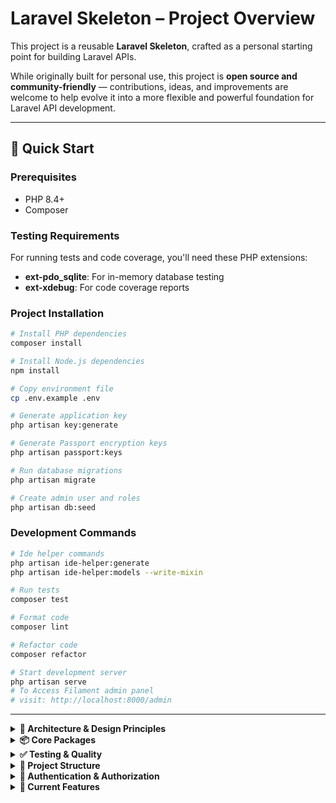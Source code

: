 # Laravel Skeleton – Project Overview

This project is a reusable **Laravel Skeleton**, crafted as a personal starting point for building Laravel APIs.

While originally built for personal use, this project is **open source and community-friendly** — contributions, ideas, and improvements are welcome to help evolve it into a more flexible and powerful foundation for Laravel API development.

---

## 🚀 Quick Start

### Prerequisites
- PHP 8.4+
- Composer

### Testing Requirements
For running tests and code coverage, you'll need these PHP extensions:
- **ext-pdo_sqlite**: For in-memory database testing
- **ext-xdebug**: For code coverage reports

### Project Installation
```bash
# Install PHP dependencies
composer install

# Install Node.js dependencies
npm install

# Copy environment file
cp .env.example .env

# Generate application key
php artisan key:generate

# Generate Passport encryption keys
php artisan passport:keys

# Run database migrations
php artisan migrate

# Create admin user and roles
php artisan db:seed
```

### Development Commands
```bash
# Ide helper commands
php artisan ide-helper:generate
php artisan ide-helper:models --write-mixin

# Run tests
composer test

# Format code
composer lint

# Refactor code
composer refactor

# Start development server
php artisan serve
# To Access Filament admin panel
# visit: http://localhost:8000/admin
```

---

<details>
<summary><strong>🧱 Architecture & Design Principles</strong></summary>

### **Controller + Commands/Queries Pattern**
- **Controllers**: Thin coordination layer for HTTP requests
- **Commands**: DTOs for write operations (create, update) using Spatie Laravel Data
- **Queries**: DTOs for read operations (list, show) using Spatie Laravel Data
- **DTOs**: Data Transfer Objects for responses using Spatie Laravel Data
- **BaseData**: Common foundation class providing consistent behavior across all DTOs

### **Authorization & Permissions**
- **UserPolicy**: Enforces access control based on user roles
- **Spatie Permission**: Role-based access control
- **Admin Bypass**: Admins bypass all authorization checks via `Gate::before` callback
- **Status Update Restriction**: Only admins can update user status

### **Routes**
- API routes are defined in `routes/api.php` with v1 versioning
- Routes are RESTful, structured around resources (e.g., `/api/v1/users`)
- Each route delegates to controller methods, which use Commands/Queries for validation

## 🧩 Example: Users Resource
```php
use App\Http\Controllers\UserController;

Route::middleware('auth:api')->prefix('v1')->group(function () {
    Route::resource('users', UserController::class)->except(['create', 'edit']);
});
```

## 🧩 Example: UserController with Commands/Queries
```php
final readonly class UserController
{
    public function index(GetUsersQuery $query): JsonResponse
    {
        Gate::authorize('viewAny', User::class);
        
        $users = User::query()
            ->when($query->name, fn($q, $name) => $q->where('name', 'like', "%{$name}%"))
            ->when($query->email, fn($q, $email) => $q->where('email', 'like', "%{$email}%"))
            ->when($query->status, fn($q, $status) => $q->where('status', $status))
            ->paginate($query->per_page ?? 10, ['*'], 'page', $query->page ?? 1);

        return response()->json([
            ...UserDto::collect($users)->toArray(),
            'message' => __('Users fetched successfully'),
        ]);
    }

    public function store(CreateUserCommand $command): JsonResponse
    {
        Gate::authorize('create', User::class);
        
        $commandData = $command->toArray();
        $commandData['password'] = Hash::make($command->password);
        $user = User::create($commandData);
        
        return response()->json([
            'data' => UserDto::from($user),
            'message' => __('User created successfully'),
        ], 201);
    }
}
```

### **BaseData Foundation**
All Commands, Queries, and DTOs extend from `BaseData`, which provides:
- **Consistent toArray() behavior**: Filters out empty values based on validation rules
- **FormRequest-like validation**: Behaves like Laravel's `validated()` method
- **Type safety**: Ensures consistent data handling across the application

## 🧩 Example: BaseData Implementation
```php
abstract class BaseData extends Data
{
    public static function rules(): array
    {
        return [];
    }

    public final function toArray(): array
    {
        $rules = static::rules();
        $data = parent::toArray();

        foreach ($data as $key => $value) {
            if (
                isset($rules[$key]) &&
                $this->hasValidationRule($rules[$key], ['required', 'sometimes']) &&
                !filled($value)) {
                unset($data[$key]);
            }
        }

        return $data;
    }
}
```

### **DTOs & Validation**
- **Commands**: Handle request validation for write operations using Spatie Laravel Data
- **Queries**: Handle request validation for read operations using Spatie Laravel Data  
- **DTOs**: Handle response serialization using Spatie Laravel Data
- All use Spatie Laravel Data for type safety and validation

## 🧩 Example: DTOs and Commands
```php
// CreateUserCommand - Request validation
final class CreateUserCommand extends BaseData
{
    public function __construct(
        public string $username,
        public string $email,
        public string $password,
        public UserStatus $status = UserStatus::ACTIVE,
    ) {}

    public static function rules(): array
    {
        return [
            'username' => ['required', 'string', 'max:40', 'unique:users,username'],
            'email'    => ['required', 'email', 'unique:users,email'],
            'password' => [
                'required',
                'confirmed',
                Password::min(8)
                    ->mixedCase()
                    ->numbers()
                    ->symbols()
                    ->uncompromised(), // Checks against data leaks via HaveIBeenPwned
            ],
            'status'   => ['sometimes', 'required', new Enum(UserStatus::class)],
        ];
    }
}

// GetUsersQuery - Request validation with pagination
final class GetUsersQuery extends BaseData
{
    public function __construct(
        public ?string $username,
        public ?string $email,
        public ?UserStatus $status,
        public ?int $per_page = 10,
        public ?int $page = 1,
    ) {}

    public static function rules(): array
    {
        return [
            'username' => ['sometimes', 'required', 'string', 'max:40'],
            'email'    => ['sometimes', 'required', 'email', 'exists:users,email'],
            'status'   => ['sometimes', 'required', new Enum(UserStatus::class)],
            'per_page' => ['sometimes', 'required', 'integer', 'min:1', 'max:100'],
            'page'     => ['sometimes', 'required', 'integer', 'min:1'],
        ];
    }
}

// UserDto - Response serialization
final class UserDto extends BaseData
{
    public function __construct(
        public int $id,
        public string $username,
        public string $email,
        public ?string $password,
        public UserStatus $status,
    ) {}
}
```

</details>

<details>
<summary><strong>📦 Core Packages</strong></summary>

### **Core Framework & Authentication**
- [`laravel/framework`](https://laravel.com/) – The Laravel framework (v12.0)
- [`laravel/passport`](https://github.com/laravel/passport) – OAuth2 server for API authentication
- [`spatie/laravel-permission`](https://github.com/spatie/laravel-permission) – Role and permission management

### **Admin Panel**
- [`filament/filament`](https://filamentphp.com/) – Beautiful admin panel and application framework

### **Data & Validation**
- [`spatie/laravel-data`](https://github.com/spatie/laravel-data) – Typed DTOs & transformers
- [`spatie/laravel-typescript-transformer`](https://github.com/spatie/laravel-typescript-transformer) – Generate TypeScript types from DTOs

### **Development & IDE Support**
- [`barryvdh/laravel-ide-helper`](https://github.com/barryvdh/laravel-ide-helper) – IDE autocompletion for models, facades etc.
- [`laravel/pint`](https://github.com/laravel/pint) – Opinionated code style formatting
- [`rector/rector`](https://github.com/rectorphp/rector) – Automated code refactoring
- [`laravel/boost`](https://github.com/laravel/boost) – Laravel-focused MCP server for augmenting your AI powered local development experience.

### **Testing & Quality**
- [`pestphp/pest`](https://pestphp.com/) – Modern testing framework
- [`larastan/larastan`](https://github.com/larastan/larastan) – Static analysis for Laravel
- [`pestphp/pest-plugin-type-coverage`](https://github.com/pestphp/pest-plugin-type-coverage) – Type coverage analysis

### **Monitoring & Health**
- [`spatie/laravel-health`](https://github.com/spatie/laravel-health) – Health and system checks

### **Frontend Tools**
Although this project is primarily intended to serve as an API, I’ve included Prettier just in case — it doesn’t hurt to have clean code. 🙂
- [`vite`](https://vitejs.dev/) – Frontend build tool
- [`tailwindcss`](https://tailwindcss.com/) – Utility-first CSS framework
- [`prettier`](https://prettier.io/) – Code formatter

</details>

<details>
<summary><strong>✅ Testing & Quality</strong></summary>

### **Testing Framework**
- **Pest** – Modern testing framework with expressive syntax
- **In-Memory Database** – SQLite `:memory:` for fast, isolated tests
- **Seeders** – Database seeding for consistent test data
- **Factories** – Model factories for test data generation

### **Architecture Tests**
- **PHP Architecture Tests** – Ensures code follows architectural principles
- **Strict Types** – Enforces strict typing throughout the application
- **Documentation** – Requires proper PHPDoc annotations
- **Code Quality** – Prevents use of debugging functions in production code

### **Test Structure**
```php
describe('User Controller - Admin Users', function () {
    beforeEach(function () {
        $this->seed(DatabaseSeeder::class);
        $this->admin = User::where('name', 'admin')->first();
        $this->user = User::factory()->create(['name' => 'Normal User']);
        $this->user->assignRole('user');
        $this->actingAs($this->admin, 'api');
    });
    
    // Admin tests...
});

describe('User Controller - Normal Users', function () {
    beforeEach(function () {
        $this->seed(DatabaseSeeder::class);
        $this->admin = User::where('name', 'admin')->first();
        $this->user = User::factory()->create(['name' => 'Normal User']);
        $this->user->assignRole('user');
        $this->actingAs($this->user, 'api');
    });
    
    // Normal user tests...
});
```

### **Test Coverage**
- **141 tests** covering all CRUD operations and architecture principles
- **456 assertions** ensuring comprehensive coverage
- **100% type coverage** across all classes
- **Authorization testing** for both admin and normal users
- **Validation testing** for all input fields including password strength and HaveIBeenPwned data leak checks
- **Error handling** (404, 403, 422 status codes)
- **Architecture compliance** testing
- **Unit tests** for UserStatus enum and UserPolicy

</details>

<details>
<summary><strong>📂 Project Structure</strong></summary>

```bash
app/
├── Commands/...................... # Request DTOs for write operations
│   ├── CreateUserCommand.php
│   └── UpdateUserCommand.php
│
├── Queries/....................... # Request DTOs for read operations
│   └── GetUsersQuery.php
│
├── DTOs/.......................... # Response DTOs
│   └── UserDto.php
│
├── Enums/......................... # Enum classes
│   └── UserStatus.php
│
├── Foundation/.................... # Base classes and common functionality
│   └── BaseData.php
│
├── Filament/...................... # Admin panel resources
│   ├── Resources/
│   │   └── UserResource/
│   │       ├── UserResource.php
│   │       └── Pages/
│   │           ├── ListUsers.php
│   │           ├── CreateUser.php
│   │           └── EditUser.php
│   └── Pages/
│       └── Auth/
│           └── Login.php
│
├── Http/
│   ├── Controllers/............... # Thin coordination layer
│   │   └── UserController.php
│   └── Policies/.................. # Authorization policies
│       └── UserPolicy.php
│
├── Models/......................... # Eloquent models
│   └── User.php
│
├── Providers/..................... # Service providers
│   ├── AppServiceProvider.php
│   └── Filament/
│       └── AdminPanelProvider.php
│
database/
├── factories/..................... # Model factories
│   └── UserFactory.php
├── migrations/.................... # Database migrations
│   ├── *_create_users_table.php
│   ├── *_create_permission_tables.php
│   └── *_create_oauth_*.php
├── seeders/....................... # Database seeders
│   ├── DatabaseSeeder.php
│   ├── RoleSeeder.php
│   └── UserSeeder.php
│
tests/
├── Feature/....................... # Feature tests
│   ├── UserControllerTest.php
│   └── UserTest.php
└── Unit/.......................... # Unit tests
    ├── ArchitectureTest.php
    ├── UserPolicyTest.php
    └── UserStatusTest.php
```

</details>

<details>
<summary><strong>🔐 Authentication & Authorization</strong></summary>

### **OAuth2 with Passport**
- API authentication using Laravel Passport
- Token-based authentication for API requests
- Secure token management and revocation

### **Role-Based Access Control**
- **Admin Role**: Full access to all resources
- **User Role**: Restricted access based on UserPolicy
- **Policy Enforcement**: Automatic authorization checks

### **UserPolicy Rules**
```php
class UserPolicy
{
    public function viewAny(): bool { return false; }
    public function view(User $user, User $model): bool { return $user->id === $model->id; }
    public function create(): bool { return false; }
    public function update(User $user, User $model): bool { return $user->id === $model->id; }
    public function updateStatus(): bool { return false; }
    public function delete(): bool { return false; }
}
```

</details>

<details>
<summary><strong>🎯 Current Features</strong></summary>

### **User Management**
- ✅ Complete CRUD operations for users
- ✅ Role-based access control
- ✅ User status management (Active, Inactive, Suspended, Pending)
- ✅ Email and password validation
- ✅ Filtering by name, email, and status
- ✅ Pagination support (configurable per_page and page parameters)
- ✅ Status update restriction (admin-only)

### **Admin Panel (Filament)**
- ✅ Beautiful admin interface for user management
- ✅ User listing with search and filters
- ✅ User creation and editing forms
- ✅ Role and permission management
- ✅ Responsive design with Tailwind CSS

### **API Endpoints**
- `GET /api/v1/users` - List users with filtering and pagination (admin only)
- `GET /api/v1/users/{id}` - Show user (own profile or admin)
- `POST /api/v1/users` - Create user (admin only)
- `PUT /api/v1/users/{id}` - Update user (own profile or admin, status admin-only)
- `DELETE /api/v1/users/{id}` - Delete user (admin only)
- `GET /api/v1/user` - Get current authenticated user

### **Query Parameters**
- `username` - Filter users by username (partial match)
- `email` - Filter users by email (exact match)
- `status` - Filter users by status (Active, Inactive, Suspended, Pending)
- `per_page` - Number of items per page (1-100, default: 10)
- `page` - Page number (default: 1)

### **Testing**
- ✅ Comprehensive test coverage (141 tests, 456 assertions)
- ✅ 100% type coverage across all classes
- ✅ Admin and normal user scenarios
- ✅ Authorization testing
- ✅ Validation testing
- ✅ Error handling testing
- ✅ Architecture compliance testing
- ✅ Unit tests for UserStatus enum and UserPolicy

### **Code Quality**
- ✅ Strict typing throughout the application
- ✅ Automated code formatting with Laravel Pint
- ✅ Static analysis with Larastan
- ✅ Automated refactoring with Rector
- ✅ Prettier formatting for frontend assets
- ✅ BaseData foundation for consistent DTO behavior

</details>